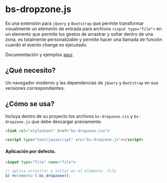 bs-dropzone.js
==============

Es una extensión para `jQuery` y `Bootstrap` que permite transformar visualmente un elemento de entrada para archivos `<input type="file">` en un elemento que permite los gestos de arrastrar y soltar dentro de una zona, es totalmente personalizable y permite hacer una llamada de función cuando el evento change es ejecutado.

Documentación y ejemplos [aquí](https://wilnicho.github.io/bs-dropzone.js).

¿Qué necesito?
--------------
Un navegador moderno y las dependencias de `jQuery` y `Bootstrap` en sus versiones correspondientes.

¿Cómo se usa?
-------------
Incluya dentro de su proyecto los archivos `bs-dropzone.css` y `bs-dropzone.js` que debe descargar previamente.

```html static
<link rel="stylesheet" href="bs-dropzone.css">
```
```html static
<script type="text/javascript" src="bs-dropzone.js"></script>
```

#### Aplicación por defecto.

```html static
<input type="file" name="file">
```
```js static
// aplica arrastrar y soltar en el elemento :file
$('#elemento').bs_dropzone();
```
